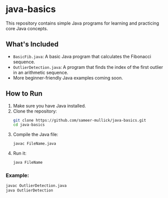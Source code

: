# java-basics

This repository contains simple Java programs for learning and practicing core Java concepts.

## What's Included
- `BasicFib.java`: A basic Java program that calculates the Fibonacci sequence.
- `OutlierDetection.java`: A program that finds the index of the first outlier in an arithmetic sequence.
- More beginner-friendly Java examples coming soon.

## How to Run
1. Make sure you have Java installed.
2. Clone the repository:
    ```bash
    git clone https://github.com/sameer-mullick/java-basics.git
    cd java-basics
    ```
3. Compile the Java file:
    ```bash
    javac FileName.java
    ```
4. Run it:
    ```bash
    java FileName
    ```

### Example:
```bash
javac OutlierDetection.java
java OutlierDetection
